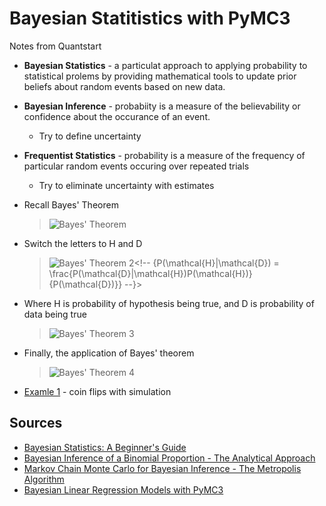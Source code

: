 # Bayesian Statitistics with PyMC3

Notes from Quantstart

* <strong>Bayesian Statistics</strong> - a particulat approach to applying probability to statistical prolems by providing mathematical tools to update prior beliefs about random events based on new data.
* <strong>Bayesian Inference</strong> - probabiity is a measure of the believability or confidence about the occurance of an event.
  * Try to define uncertainty
* <strong>Frequentist Statistics</strong> - probability is a measure of the frequency of particular random events occuring over repeated trials
  * Try to eliminate uncertainty with estimates

* Recall Bayes' Theorem
  > ![Bayes' Theorem](./img/d09541ec-5a36-4035-9cb2-192a52f5324c.png)<!--
    {P(B|A) = \frac{P(A|B)P(B)}{P(A)}}
    -->
* Switch the letters to H and D
  > ![Bayes' Theorem 2](./img/3114bc47-2e98-4605-b65e-3a3cc182916e.png)<!--
    {P(\mathcal{H}|\mathcal{D}) = \frac{P(\mathcal{D}|\mathcal{H})P(\mathcal{H})}{P(\mathcal{D})}}
    --}>
* Where H is probability of hypothesis being true, and D is probability of data being true
  > ![Bayes' Theorem 3](./img/d054ab29-b5f5-4f66-a322-2020b8c1394f.png)<!--
    {P(Hypothesis|Data) = \frac{P(Data|Hypothesis)P(Hypothesis)}{P(Data)}}
    -->
* Finally, the application of Bayes' theorem
  > ![Bayes' Theorem 4](./img/39bf4c25-9038-441b-b090-e1cf4c66247d.png)<!--
    {Posterior = \frac{Prior \times Likelihood}{Evidence}}
    -->

* [Examle 1](./example-01.py) - coin flips with simulation

## Sources

* [Bayesian Statistics: A Beginner's Guide](https://www.quantstart.com/articles/Bayesian-Statistics-A-Beginners-Guide)
* [Bayesian Inference of a Binomial Proportion - The Analytical Approach](https://www.quantstart.com/articles/Bayesian-Inference-of-a-Binomial-Proportion-The-Analytical-Approach)
* [Markov Chain Monte Carlo for Bayesian Inference - The Metropolis Algorithm](https://www.quantstart.com/articles/Markov-Chain-Monte-Carlo-for-Bayesian-Inference-The-Metropolis-Algorithm)
* [Bayesian Linear Regression Models with PyMC3](https://www.quantstart.com/articles/Bayesian-Linear-Regression-Models-with-PyMC3)

